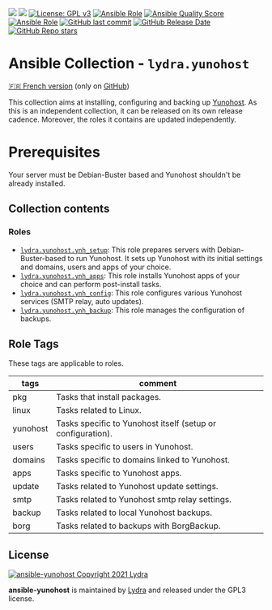 [![](https://img.shields.io/liberapay/receives/cchaudier.svg?logo=liberapay)](https://liberapay.com/cchaudier/donate)
[![](https://lab.frogg.it/lydra/yunohost/ansible-yunohost/badges/main/pipeline.svg)](https://lab.frogg.it/lydra/yunohost/ansible-yunohost/-/pipelines)
[![License: GPL v3](https://img.shields.io/badge/License-GPL%20v3-blue.svg)](http://www.gnu.org/licenses/gpl-3.0)
[![Ansible Role](https://img.shields.io/ansible/role/56544)](https://galaxy.ansible.com/lydra/yunohost)
[![Ansible Quality Score](https://img.shields.io/ansible/quality/56544)](https://galaxy.ansible.com/lydra/yunohost)
[![Ansible Role](https://img.shields.io/ansible/role/d/56544)](https://galaxy.ansible.com/lydra/yunohost)
[![GitHub last commit](https://img.shields.io/github/last-commit/LydraFr/ansible-yunohost)](https://github.com/LydraFr/ansible-yunohost)
[![GitHub Release Date](https://img.shields.io/github/release-date/LydraFr/ansible-yunohost)](https://github.com/LydraFr/ansible-yunohost)
[![GitHub Repo stars](https://img.shields.io/github/stars/LydraFr/ansible-yunohost?style=social)](https://github.com/LydraFr/ansible-yunohost)

# Ansible Collection - `lydra.yunohost`

[🇫🇷 French version](README-FR.md) (only on [GitHub](https://github.com/LydraFr/ansible-yunohost/blob/main/README-FR.md))

This collection aims at installing, configuring and backing up [Yunohost](https://yunohost.org/#/).
As this is an independent collection, it can be released on its own release cadence. Moreover, the roles it contains are updated independently.

# Prerequisites

Your server must be Debian-Buster based and Yunohost shouldn't be already installed.

## Collection contents

### Roles

- [`lydra.yunohost.ynh_setup`](roles/ynh_setup/README.md): This role prepares servers with Debian-Buster-based to run Yunohost. It sets up Yunohost with its initial settings and domains, users and apps of your choice.
- [`lydra.yunohost.ynh_apps`](roles/ynh_apps/README.md): This role installs Yunohost apps of your choice and can perform post-install tasks.
- [`lydra.yunohost.ynh_config`](roles/ynh_config/README.md): This role configures various Yunohost services (SMTP relay, auto updates).
- [`lydra.yunohost.ynh_backup`](roles/ynh_backup/README.md): This role manages the configuration of backups.

## Role Tags

These tags are applicable to roles.

|tags|comment|
|----|-------|
|pkg|Tasks that install packages.|
|linux|Tasks related to Linux.|
|yunohost|Tasks specific to Yunohost itself (setup or configuration).|
|users|Tasks specific to users in Yunohost.|
|domains|Tasks specific to domains linked to Yunohost.|
|apps|Tasks specific to Yunohost apps.|
|update|Tasks related to Yunohost update settings.|
|smtp|Tasks related to Yunohost smtp relay settings.|
|backup|Tasks related to local Yunohost backups.|
|borg|Tasks related to backups with BorgBackup.|

## License

[![ansible-yunohost Copyright 2021 Lydra](https://www.gnu.org/graphics/gplv3-with-text-136x68.png)](https://choosealicense.com/licenses/gpl-3.0/)

**ansible-yunohost** is maintained by [Lydra](https://lydra.fr/) and released under the GPL3 license.
